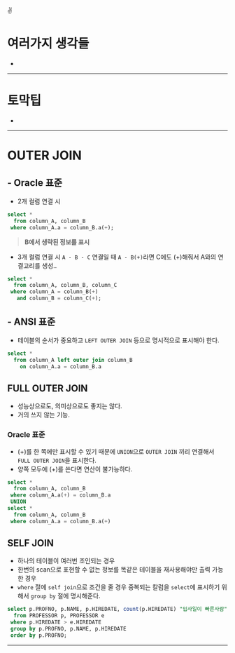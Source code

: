 :v:
# 여러가지 생각들


- 

---
# 토막팁
- 

---
# OUTER JOIN

## - Oracle 표준
- 2개 컬럼 연결 시 
```sql
select * 
  from column_A, column_B
 where column_A.a = column_B.a(+);
 ```
 >**B에서 생략된 정보를 표시**

- 3개 컬럼 연결 시
`A - B - C` 연결일 때 `A - B(+)`라면 C에도 (+)해줘서 A와의 연결고리를 생성..
```sql
select *
  from column_A, column_B, column_C
 where column_A = column_B(+) 
   and column_B = column_C(+);
   ```

## - ANSI 표준
- 테이블의 순서가 중요하고 `LEFT OUTER JOIN` 등으로 명시적으로 표시해야 한다.
```sql
select *
  from column_A left outer join column_B
    on column_A.a = column_B.a
```

## FULL OUTER JOIN
- 성능상으로도, 의미상으로도 좋지는 않다.
- 거의 쓰지 않는 기능.

### Oracle 표준
- (+)를 한 쪽에만 표시할 수 있기 때문에 `UNION`으로 `OUTER JOIN` 끼리 연결해서 `FULL OUTER JOIN`을 표시한다.
- 양쪽 모두에 (+)를 쓴다면 연산이 불가능하다.

```sql
select *
  from column_A, column_B
 where column_A.a(+) = column_B.a
 UNION
select *
  from column_A, column_B
 where column_A.a = column_B.a(+)
 ```

 ## SELF JOIN
 - 하나의 테이블이 여러번 조인되는 경우
 - 한번의 scan으로 표현할 수 없는 정보를 똑같은 테이블을 재사용해야만 출력 가능한 경우
- `where` 절에 `self join`으로 조건을 줄 경우 중복되는 칼럼을 `select`에 표시하기 위해서 `group by` 절에 명시해준다.

```sql
select p.PROFNO, p.NAME, p.HIREDATE, count(p.HIREDATE) "입사일이 빠른사람"
  from PROFESSOR p, PROFESSOR e
 where p.HIREDATE > e.HIREDATE
 group by p.PROFNO, p.NAME, p.HIREDATE
 order by p.PROFNO;
 ```
---